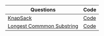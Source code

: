 | Questions                                                                                  | Code                         |
| ------------------------------------------------------------------------------------------ | ---------------------------- |
| [KnapSack](https://www.geeksforgeeks.org/0-1-knapsack-problem-dp-10/)                      | [Code](./knapSack.py)        |
| [Longest Commmon Substring](https://www.geeksforgeeks.org/longest-common-substring-dp-29/) | [Code](./commonSubstring.py) |
